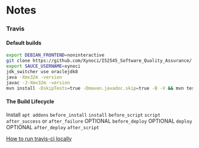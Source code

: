 # Notes

### Travis 

#### Default builds

```bash
export DEBIAN_FRONTEND=noninteractive
git clone https://github.com/Xynoci/IS2545_Software_Quality_Assurance/
export SAUCE_USERNAME=xynoci
jdk_switcher use oraclejdk8
java -Xmx32m -version
javac -J-Xmx32m -version
mvn install -DskipTests=true -Dmaven.javadoc.skip=true -B -V && mvn test -B
```

#### The Build Lifecycle

Install `apt addons`
`before_install`
`install`
`before_script`
`script`
`after_success` or `after_failure`
OPTIONAL `before_deploy`
OPTIONAL `deploy`
OPTIONAL `after_deploy`
`after_script`

[How to run travis-ci locally](http://stackoverflow.com/questions/21053657/how-to-run-travis-ci-locally)

